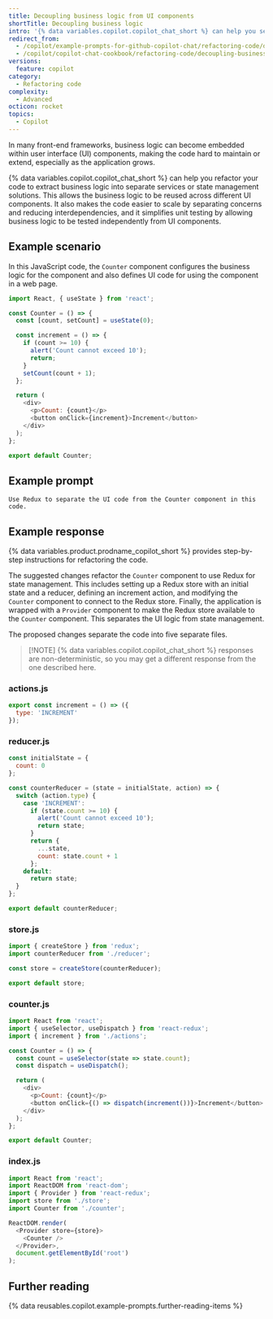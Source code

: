 ```yaml
---
title: Decoupling business logic from UI components
shortTitle: Decoupling business logic
intro: '{% data variables.copilot.copilot_chat_short %} can help you separate your business logic from your user interface code, making it easier to maintain and scale your application.'
redirect_from:
  - /copilot/example-prompts-for-github-copilot-chat/refactoring-code/decoupling-business-logic-from-ui-components
  - /copilot/copilot-chat-cookbook/refactoring-code/decoupling-business-logic-from-ui-components
versions:
  feature: copilot
category:
  - Refactoring code
complexity:
  - Advanced
octicon: rocket
topics:
  - Copilot
---
```


In many front-end frameworks, business logic can become embedded within user interface (UI) components, making the code hard to maintain or extend, especially as the application grows.

{% data variables.copilot.copilot_chat_short %} can help you refactor your code to extract business logic into separate services or state management solutions. This allows the business logic to be reused across different UI components. It also makes the code easier to scale by separating concerns and reducing interdependencies, and it simplifies unit testing by allowing business logic to be tested independently from UI components.

## Example scenario

In this JavaScript code, the `Counter` component configures the business logic for the component and also defines UI code for using the component in a web page.

```javascript
import React, { useState } from 'react';

const Counter = () => {
  const [count, setCount] = useState(0);

  const increment = () => {
    if (count >= 10) {
      alert('Count cannot exceed 10');
      return;
    }
    setCount(count + 1);
  };

  return (
    <div>
      <p>Count: {count}</p>
      <button onClick={increment}>Increment</button>
    </div>
  );
};

export default Counter;
```

## Example prompt

`Use Redux to separate the UI code from the Counter component in this code.`

## Example response

{% data variables.product.prodname_copilot_short %} provides step-by-step instructions for refactoring the code.

The suggested changes refactor the `Counter` component to use Redux for state management. This includes setting up a Redux store with an initial state and a reducer, defining an increment action, and modifying the `Counter` component to connect to the Redux store. Finally, the application is wrapped with a `Provider` component to make the Redux store available to the `Counter` component. This separates the UI logic from state management.

The proposed changes separate the code into five separate files.

> [!NOTE] {% data variables.copilot.copilot_chat_short %} responses are non-deterministic, so you may get a different response from the one described here.

### actions.js

```javascript
export const increment = () => ({
  type: 'INCREMENT'
});
```

### reducer.js

```javascript
const initialState = {
  count: 0
};

const counterReducer = (state = initialState, action) => {
  switch (action.type) {
    case 'INCREMENT':
      if (state.count >= 10) {
        alert('Count cannot exceed 10');
        return state;
      }
      return {
        ...state,
        count: state.count + 1
      };
    default:
      return state;
  }
};

export default counterReducer;
```

### store.js

```javascript
import { createStore } from 'redux';
import counterReducer from './reducer';

const store = createStore(counterReducer);

export default store;
```

### counter.js

```javascript
import React from 'react';
import { useSelector, useDispatch } from 'react-redux';
import { increment } from './actions';

const Counter = () => {
  const count = useSelector(state => state.count);
  const dispatch = useDispatch();

  return (
    <div>
      <p>Count: {count}</p>
      <button onClick={() => dispatch(increment())}>Increment</button>
    </div>
  );
};

export default Counter;
```

### index.js

```javascript
import React from 'react';
import ReactDOM from 'react-dom';
import { Provider } from 'react-redux';
import store from './store';
import Counter from './counter';

ReactDOM.render(
  <Provider store={store}>
    <Counter />
  </Provider>,
  document.getElementById('root')
);
```

## Further reading

{% data reusables.copilot.example-prompts.further-reading-items %}
